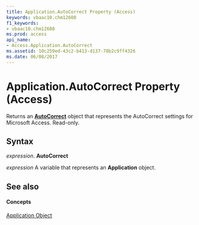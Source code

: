 ```yaml
---
title: Application.AutoCorrect Property (Access)
keywords: vbaac10.chm12608
f1_keywords:
- vbaac10.chm12608
ms.prod: access
api_name:
- Access.Application.AutoCorrect
ms.assetid: 10c259ed-43c2-b413-d137-78b2c9ff4326
ms.date: 06/08/2017
---
```



# Application.AutoCorrect Property (Access)

Returns an **[AutoCorrect](autocorrect-object-access.md)** object that represents the AutoCorrect settings for Microsoft Access. Read-only.


## Syntax

 _expression_. **AutoCorrect**

 _expression_ A variable that represents an **Application** object.


## See also


#### Concepts


[Application Object](application-object-access.md)

